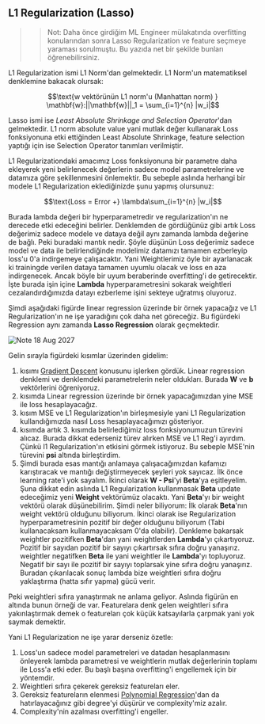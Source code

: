 ## L1 Regularization (Lasso) ##

>> Not: Daha önce girdiğim ML Engineer mülakatında overfitting konularından sonra Lasso Regularization ve feature seçmeye yaraması sorulmuştu. Bu yazıda net bir şekilde bunları öğrenebilirsiniz.

L1 Regularization ismi L1 Norm'dan gelmektedir. L1 Norm'un matematiksel denklemine bakacak olursak:

$$\text{w vektörünün L1 norm'u (Manhattan norm) } \mathbf{w}:||\mathbf{w}||_1 = \sum_{i=1}^{n} |w_i|$$

Lasso ismi ise *Least Absolute Shrinkage and Selection Operator*'dan gelmektedir. L1 norm absolute value yani mutlak değer kullanarak Loss fonksiyonuna etki ettiğinden Least Absolute Shrinkage, feature selection yaptığı için ise Selection Operator tanımları verilmiştir.

L1 Regularizationdaki amacımız Loss fonksiyonuna bir parametre daha ekleyerek yeni belirlenecek değerlerin sadece model parametrelerine ve datamıza göre şekillenmesini önlemektir. Bu sebeple aslında herhangi bir modele L1 Regularization eklediğinizde şunu yapmış olursunuz:

$$\text{Loss = Error +} \lambda\sum_{i=1}^{n} |w_i|$$

Burada lambda değeri bir hyperparametredir ve regularization'ın ne derecede etki edeceğini belirler. Denklemden de gördüğünüz gibi artık Loss değerimiz sadece modele ve dataya değil aynı zamanda lambda değerine de bağlı. Peki buradaki mantık nedir. Şöyle düşünün Loss değerimiz sadece model ve data ile belirlendiğinde modelimiz datamızı tamamen ezberleyip loss'u 0'a indirgemeye çalışacaktır. Yani Weightlerimiz öyle bir ayarlanacak ki trainingde verilen dataya tamamen uyumlu olacak ve loss en aza indirgenecek. Ancak böyle bir uyum beraberinde overfitting'i de getirecektir. İşte burada işin içine __Lambda__ hyperparametresini sokarak weightleri cezalandırdığımızda datayı ezberleme işini sekteye uğratmış oluyoruz. 

Şimdi aşağıdaki figürde linear regression üzerinde bir örnek yapacağız ve L1 Regularization'ın ne işe yaradığını çok daha net göreceğiz. Bu figürdeki Regression aynı zamanda __Lasso Regression__ olarak geçmektedir.

![Note 18 Aug 2027](https://github.com/berkedilekoglu/machine-learning/assets/19657350/43422a26-31bc-43b4-a554-7030eb103d4e)

Gelin sırayla figürdeki kısımlar üzerinden gidelim:

1. kısımı [Gradient Descent](https://github.com/berkedilekoglu/machine-learning/blob/main/notes/Training_Models/Gradient_Descent/Readme.md) konusunu işlerken gördük. Linear regression denklemi ve denklemdeki parametrelerin neler oldukları. Burada __W__ ve __b__ vektörlerini öğreniyoruz.
2. kısımda Linear regression üzerinde bir örnek yapacağımızdan yine MSE ile loss hesaplayacağız.
3. kısım MSE ve L1 Regularization'ın birleşmesiyle yani L1 Regularization kullandığımızda nasıl Loss hesaplayacağımızı gösteriyor.
4. kısımda artık 3. kısımda belirlediğimiz loss fonksiyonumuzun türevini alıcaz. Burada dikkat ederseniz türev alırken MSE ve L1 Reg'i ayırdım. Çünkü l1 Regularization'ın etkisini görmek istiyoruz. Bu sebeple MSE'nin türevini __psi__ altında birleştirdim. 
5. Şimdi burada esas mantığı anlamaya çalışacağımızdan kafamızı karıştıracak ve mantığı değiştirmeyecek şeyleri yok sayıcaz. İlk önce learning rate'i yok sayalım. İkinci olarak __W - Psi__'yi __Beta__'ya eşitleyelim. Şuna dikkat edin aslında L1 Regularization kullanmasak __Beta__ update edeceğimiz yeni __Weight__ vektörümüz olacaktı. Yani __Beta__'yı bir weight vektörü olarak düşünebilirim. Şimdi neler biliyorum: İlk olarak __Beta__'nın weight vektörü olduğunu biliyorum. İkinci olarak ise Regularization hyperparametresinin pozitif bir değer olduğunu biliyorum (Tabi kullanacaksam kullanmayacaksam 0'da olabilir). Denkleme bakarsak weightler pozitifken __Beta__'dan yani weightlerden __Lambda__'yı çıkartıyoruz. Pozitif bir sayıdan pozitif bir sayıyı çıkartırsak sıfıra doğru yanaşırız. weightler negatifken __Beta__ ile yani weightler ile __Lambda__'yı topluyoruz. Negatif bir sayı ile pozitif bir sayıyı toplarsak yine sıfıra doğru yanaşırız. Buradan çıkarılacak sonuç lambda bize weightleri sıfıra doğru yaklaştırma (hatta sıfır yapma) gücü verir.

Peki weightleri sıfıra yanaştırmak ne anlama geliyor. Aslında figürün en altında bunun örneği de var. Featurelara denk gelen weightleri sıfıra yakınlaştırmak demek o featureları çok küçük katsayılarla çarpmak yani yok saymak demektir. 

Yani L1 Regularization ne işe yarar derseniz özetle:
1) Loss'un sadece model parametreleri ve datadan hesaplanmasını önleyerek lambda parametresi ve weightlerin mutlak değerlerinin toplamı ile Loss'a etki eder. Bu başlı başına overfitting'i engellemek için bir yöntemdir.
2) Weightleri sıfıra çekerek gereksiz featureları eler.
3) Gereksiz featureların elenmesi [Polynomial Regression](https://github.com/berkedilekoglu/machine-learning/tree/main/notes/Training_Models/Polynomial_Regression)'dan da hatırlayacağınız gibi degree'yi düşürür ve complexity'miz azalır.
4) Complexity'nin azalması overfitting'i engeller.
